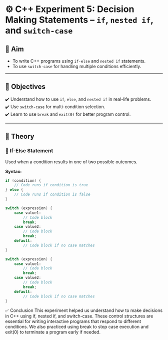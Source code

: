 # ⚙️ C++ Experiment 5: Decision Making Statements – `if`, `nested if`, and `switch-case`

## 🎯 Aim
- To write C++ programs using `if-else` and `nested if` statements.
- To use `switch-case` for handling multiple conditions efficiently.

---

## 📌 Objectives
✔️ Understand how to use `if`, `else`, and `nested if` in real-life problems.  
✔️ Use `switch-case` for multi-condition selection.  
✔️ Learn to use `break` and `exit(0)` for better program control.  

---

## 🧠 Theory

### 🔹 If-Else Statement
Used when a condition results in one of two possible outcomes.

**Syntax:**
```cpp
if (condition) {
    // Code runs if condition is true
} else {
    // Code runs if condition is false
}
```
```cpp
switch (expression) {
    case value1:
        // Code block
        break;
    case value2:
        // Code block
        break;
    default:
        // Code block if no case matches
}
```
```cpp
switch (expression) {
    case value1:
        // Code block
        break;
    case value2:
        // Code block
        break;
    default:
        // Code block if no case matches
}
```

✅ Conclusion
This experiment helped us understand how to make decisions in C++ using if, nested if, and switch-case. These control structures are essential for writing interactive programs that respond to different conditions. We also practiced using break to stop case execution and exit(0) to terminate a program early if needed.
